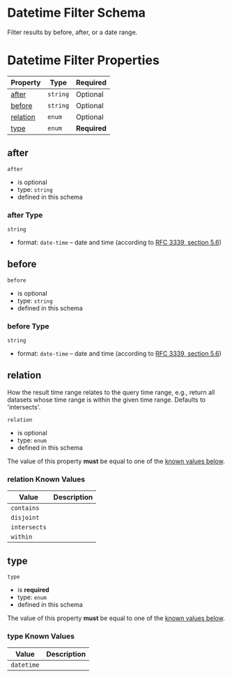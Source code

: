 
# Datetime Filter Schema

Filter results by before, after, or a date range.

# Datetime Filter Properties

| Property | Type | Required |
|----------|------|----------|
| [after](#after) | `string` | Optional |
| [before](#before) | `string` | Optional |
| [relation](#relation) | `enum` | Optional |
| [type](#type) | `enum` | **Required** |

## after


`after`

* is optional
* type: `string`
* defined in this schema

### after Type


`string`

* format: `date-time` – date and time (according to [RFC 3339, section 5.6](http://tools.ietf.org/html/rfc3339))






## before


`before`

* is optional
* type: `string`
* defined in this schema

### before Type


`string`

* format: `date-time` – date and time (according to [RFC 3339, section 5.6](http://tools.ietf.org/html/rfc3339))






## relation

How the result time range relates to the query time range, e.g., return all datasets whose time range is within the given time range. Defaults to 'intersects'.

`relation`

* is optional
* type: `enum`
* defined in this schema

The value of this property **must** be equal to one of the [known values below](#relation-known-values).

### relation Known Values
| Value | Description |
|-------|-------------|
| `contains` |  |
| `disjoint` |  |
| `intersects` |  |
| `within` |  |




## type


`type`

* is **required**
* type: `enum`
* defined in this schema

The value of this property **must** be equal to one of the [known values below](#type-known-values).

### type Known Values
| Value | Description |
|-------|-------------|
| `datetime` |  |



